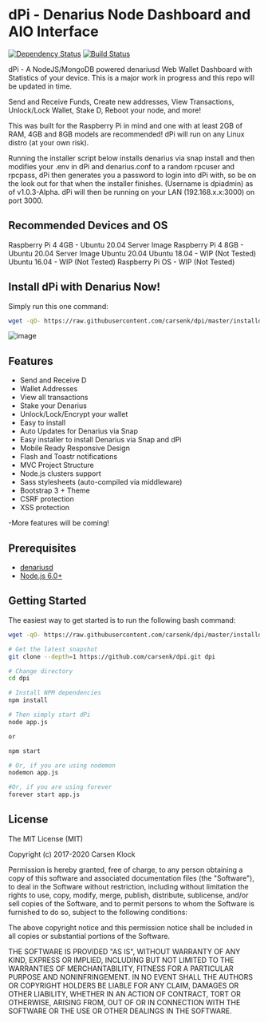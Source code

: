 dPi - Denarius Node Dashboard and AIO Interface
=======================

[![Dependency Status](https://david-dm.org/carsenk/dpi/status.svg?style=flat)](https://david-dm.org/carsenk/dpi) [![Build Status](https://travis-ci.org/carsenk/dpi.svg?branch=master)](https://travis-ci.org/carsenk/dpi)

dPi - A NodeJS/MongoDB powered denariusd Web Wallet Dashboard with Statistics of your device. This is a major work in progress and this repo will be updated in time.

Send and Receive Funds, Create new addresses, View Transactions, Unlock/Lock Wallet, Stake D, Reboot your node, and more!

This was built for the Raspberry Pi in mind and one with at least 2GB of RAM, 4GB and 8GB models are recommended! dPi will run on any Linux distro (at your own risk).

Running the installer script below installs denarius via snap install and then modifies your .env in dPi and denarius.conf to a random rpcuser and rpcpass, dPi then generates you a password to login into dPi with, so be on the look out for that when the installer finishes. (Username is dpiadmin) as of v1.0.3-Alpha. dPi will then be running on your LAN (192.168.x.x:3000) on port 3000.

Recommended Devices and OS
-----------------
Raspberry Pi 4 4GB - Ubuntu 20.04 Server Image
Raspberry Pi 4 8GB - Ubuntu 20.04 Server Image
Ubuntu 20.04
Ubuntu 18.04 - WIP (Not Tested)
Ubuntu 16.04 - WIP (Not Tested)
Raspberry Pi OS - WIP (Not Tested)

Install dPi with Denarius Now!
-----------------

Simply run this one command:

```bash
wget -qO- https://raw.githubusercontent.com/carsenk/dpi/master/installdpi.sh | bash
```

![image](https://user-images.githubusercontent.com/10162347/83363208-ca9ba600-a354-11ea-9fb5-2c00b75ed097.png)

Features
--------

- Send and Receive D
- Wallet Addresses
- View all transactions
- Stake your Denarius
- Unlock/Lock/Encrypt your wallet
- Easy to install
- Auto Updates for Denarius via Snap
- Easy installer to install Denarius via Snap and dPi
- Mobile Ready Responsive Design
- Flash and Toastr notifications
- MVC Project Structure
- Node.js clusters support
- Sass stylesheets (auto-compiled via middleware)
- Bootstrap 3 + Theme
- CSRF protection
- XSS protection

-More features will be coming!

Prerequisites
-------------

- [denariusd](https://github.com/carsenk/denarius)
- [Node.js 6.0+](http://nodejs.org)

Getting Started
---------------

The easiest way to get started is to run the following bash command:

```bash
wget -qO- https://raw.githubusercontent.com/carsenk/dpi/master/installdpi.sh | bash
```

```bash
# Get the latest snapshot
git clone --depth=1 https://github.com/carsenk/dpi.git dpi

# Change directory
cd dpi

# Install NPM dependencies
npm install

# Then simply start dPi
node app.js

or

npm start

# Or, if you are using nodemon
nodemon app.js

#Or, if you are using forever
forever start app.js
```

License
-------

The MIT License (MIT)

Copyright (c) 2017-2020 Carsen Klock

Permission is hereby granted, free of charge, to any person obtaining a copy of this software and associated documentation files (the "Software"), to deal in the Software without restriction, including without limitation the rights to use, copy, modify, merge, publish, distribute, sublicense, and/or sell copies of the Software, and to permit persons to whom the Software is furnished to do so, subject to the following conditions:

The above copyright notice and this permission notice shall be included in all copies or substantial portions of the Software.

THE SOFTWARE IS PROVIDED "AS IS", WITHOUT WARRANTY OF ANY KIND, EXPRESS OR IMPLIED, INCLUDING BUT NOT LIMITED TO THE WARRANTIES OF MERCHANTABILITY, FITNESS FOR A PARTICULAR PURPOSE AND NONINFRINGEMENT. IN NO EVENT SHALL THE AUTHORS OR COPYRIGHT HOLDERS BE LIABLE FOR ANY CLAIM, DAMAGES OR OTHER LIABILITY, WHETHER IN AN ACTION OF CONTRACT, TORT OR OTHERWISE, ARISING FROM, OUT OF OR IN CONNECTION WITH THE SOFTWARE OR THE USE OR OTHER DEALINGS IN THE SOFTWARE.
